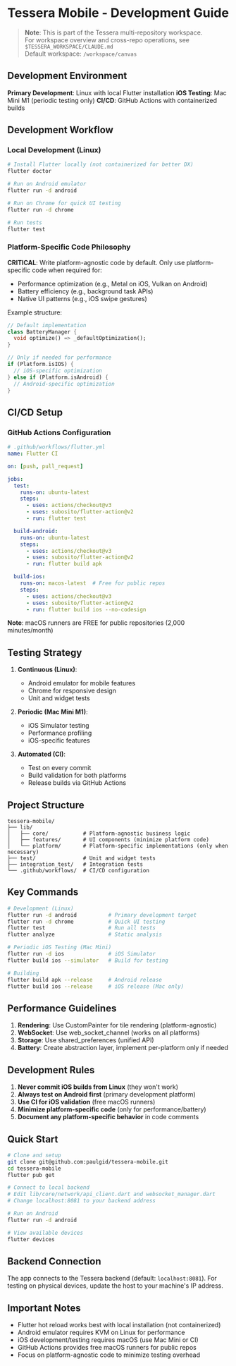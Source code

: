 # Tessera Mobile - Development Guide

> **Note**: This is part of the Tessera multi-repository workspace.  
> For workspace overview and cross-repo operations, see `$TESSERA_WORKSPACE/CLAUDE.md`  
> Default workspace: `/workspace/canvas`

## Development Environment

**Primary Development**: Linux with local Flutter installation
**iOS Testing**: Mac Mini M1 (periodic testing only)
**CI/CD**: GitHub Actions with containerized builds

## Development Workflow

### Local Development (Linux)

```bash
# Install Flutter locally (not containerized for better DX)
flutter doctor

# Run on Android emulator
flutter run -d android

# Run on Chrome for quick UI testing
flutter run -d chrome

# Run tests
flutter test
```

### Platform-Specific Code Philosophy

**CRITICAL**: Write platform-agnostic code by default. Only use platform-specific code when required for:
- Performance optimization (e.g., Metal on iOS, Vulkan on Android)
- Battery efficiency (e.g., background task APIs)
- Native UI patterns (e.g., iOS swipe gestures)

Example structure:
```dart
// Default implementation
class BatteryManager {
  void optimize() => _defaultOptimization();
}

// Only if needed for performance
if (Platform.isIOS) {
  // iOS-specific optimization
} else if (Platform.isAndroid) {
  // Android-specific optimization
}
```

## CI/CD Setup

### GitHub Actions Configuration

```yaml
# .github/workflows/flutter.yml
name: Flutter CI

on: [push, pull_request]

jobs:
  test:
    runs-on: ubuntu-latest
    steps:
      - uses: actions/checkout@v3
      - uses: subosito/flutter-action@v2
      - run: flutter test

  build-android:
    runs-on: ubuntu-latest
    steps:
      - uses: actions/checkout@v3
      - uses: subosito/flutter-action@v2
      - run: flutter build apk

  build-ios:
    runs-on: macos-latest  # Free for public repos
    steps:
      - uses: actions/checkout@v3
      - uses: subosito/flutter-action@v2
      - run: flutter build ios --no-codesign
```

**Note**: macOS runners are FREE for public repositories (2,000 minutes/month)

## Testing Strategy

1. **Continuous (Linux)**:
   - Android emulator for mobile features
   - Chrome for responsive design
   - Unit and widget tests

2. **Periodic (Mac Mini M1)**:
   - iOS Simulator testing
   - Performance profiling
   - iOS-specific features

3. **Automated (CI)**:
   - Test on every commit
   - Build validation for both platforms
   - Release builds via GitHub Actions

## Project Structure

```
tessera-mobile/
├── lib/
│   ├── core/           # Platform-agnostic business logic
│   ├── features/       # UI components (minimize platform code)
│   └── platform/       # Platform-specific implementations (only when necessary)
├── test/               # Unit and widget tests
├── integration_test/   # Integration tests
└── .github/workflows/  # CI/CD configuration
```

## Key Commands

```bash
# Development (Linux)
flutter run -d android          # Primary development target
flutter run -d chrome           # Quick UI testing
flutter test                    # Run all tests
flutter analyze                 # Static analysis

# Periodic iOS Testing (Mac Mini)
flutter run -d ios              # iOS Simulator
flutter build ios --simulator   # Build for testing

# Building
flutter build apk --release     # Android release
flutter build ios --release     # iOS release (Mac only)
```

## Performance Guidelines

1. **Rendering**: Use CustomPainter for tile rendering (platform-agnostic)
2. **WebSocket**: Use web_socket_channel (works on all platforms)
3. **Storage**: Use shared_preferences (unified API)
4. **Battery**: Create abstraction layer, implement per-platform only if needed

## Development Rules

1. **Never commit iOS builds from Linux** (they won't work)
2. **Always test on Android first** (primary development platform)
3. **Use CI for iOS validation** (free macOS runners)
4. **Minimize platform-specific code** (only for performance/battery)
5. **Document any platform-specific behavior** in code comments

## Quick Start

```bash
# Clone and setup
git clone git@github.com:paulgid/tessera-mobile.git
cd tessera-mobile
flutter pub get

# Connect to local backend
# Edit lib/core/network/api_client.dart and websocket_manager.dart
# Change localhost:8081 to your backend address

# Run on Android
flutter run -d android

# View available devices
flutter devices
```

## Backend Connection

The app connects to the Tessera backend (default: `localhost:8081`). 
For testing on physical devices, update the host to your machine's IP address.

## Important Notes

- Flutter hot reload works best with local installation (not containerized)
- Android emulator requires KVM on Linux for performance
- iOS development/testing requires macOS (use Mac Mini or CI)
- GitHub Actions provides free macOS runners for public repos
- Focus on platform-agnostic code to minimize testing overhead